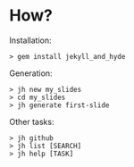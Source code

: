 # How?

Installation:

	> gem install jekyll_and_hyde

Generation:

	> jh new my_slides
	> cd my_slides
	> jh generate first-slide

Other tasks:
	
	> jh github
	> jh list [SEARCH]
	> jh help [TASK]